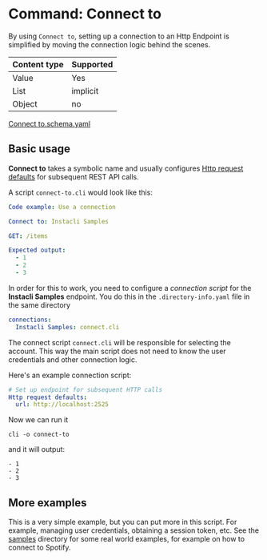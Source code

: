 # Command: Connect to

By using `Connect to`, setting up a connection to an Http Endpoint is simplified by moving the connection logic behind
the scenes.

| Content type | Supported |
|--------------|-----------|
| Value        | Yes       |
| List         | implicit  |
| Object       | no        |

[Connect to.schema.yaml](schema/Connect%20to.schema.yaml)

## Basic usage

**Connect to** takes a symbolic name and usually
configures [Http request defaults](../http/Http%20request%20defaults.spec.md) for subsequent REST API calls.

A script `connect-to.cli` would look like this:

<!-- yaml specscript
Http request defaults:
  url: http://localhost:2525
-->

```yaml file=connect-to.cli
Code example: Use a connection

Connect to: Instacli Samples

GET: /items

Expected output:
  - 1
  - 2
  - 3
```

In order for this to work, you need to configure a _connection script_ for the **Instacli Samples** endpoint. You do
this in the  `.directory-info.yaml` file in the same directory

```yaml file=.directory-info.yaml
connections:
  Instacli Samples: connect.cli
```

The connect script `connect.cli` will be responsible for selecting the account. This way the main script does not need
to know the user credentials and other connection logic.

Here's an example connection script:

```yaml file=connect.cli
# Set up endpoint for subsequent HTTP calls
Http request defaults:
  url: http://localhost:2525
```

Now we can run it

```shell cli
cli -o connect-to
```

and it will output:

```output
- 1
- 2
- 3
```

## More examples

This is a very simple example, but you can put more in this script. For example, managing user credentials, obtaining a
session token, etc. See the [samples](../../../../samples) directory for some real world examples, for example on how to
connect to Spotify.
